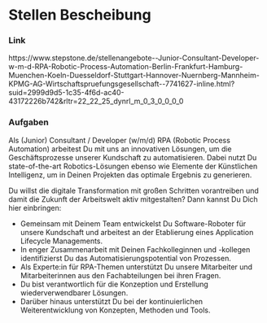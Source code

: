 # Stellen Bescheibung

<h3>Link</h3>
https://www.stepstone.de/stellenangebote--Junior-Consultant-Developer-w-m-d-RPA-Robotic-Process-Automation-Berlin-Frankfurt-Hamburg-Muenchen-Koeln-Duesseldorf-Stuttgart-Hannover-Nuernberg-Mannheim-KPMG-AG-Wirtschaftspruefungsgesellschaft--7741627-inline.html?suid=2999d9d5-1c35-4f6d-ac40-43172226b742&rltr=22_22_25_dynrl_m_0_3_0_0_0_0


<h3>Aufgaben</h3>
  
Als (Junior) Consultant / Developer (w/m/d) RPA (Robotic Process Automation) arbeitest Du mit uns an innovativen Lösungen, um die Geschäftsprozesse unserer Kundschaft zu automatisieren. Dabei nutzt Du state-of-the-art Robotics-Lösungen ebenso wie Elemente der Künstlichen Intelligenz, um in Deinen Projekten das optimale Ergebnis zu generieren.

Du willst die digitale Transformation mit großen Schritten vorantreiben und damit die Zukunft der Arbeitswelt aktiv mitgestalten? Dann kannst Du Dich hier einbringen:

<ul>
  <li>Gemeinsam mit Deinem Team entwickelst Du Software-Roboter für unsere Kundschaft und arbeitest an der Etablierung eines Application Lifecycle Managements.</li>
  <li>In enger Zusammenarbeit mit Deinen Fachkolleginnen und -kollegen identifizierst Du das Automatisierungspotential von Prozessen.</li>
  <li>Als Experte:in für RPA-Themen unterstützt Du unsere Mitarbeiter und Mitarbeiterinnen aus den Fachabteilungen bei ihren Fragen.</li>
  <li>Du bist verantwortlich für die Konzeption und Erstellung wiederverwendbarer Lösungen.</li>
  <li>Darüber hinaus unterstützt Du bei der kontinuierlichen Weiterentwicklung von Konzepten, Methoden und Tools.</li>
</ul>
  
